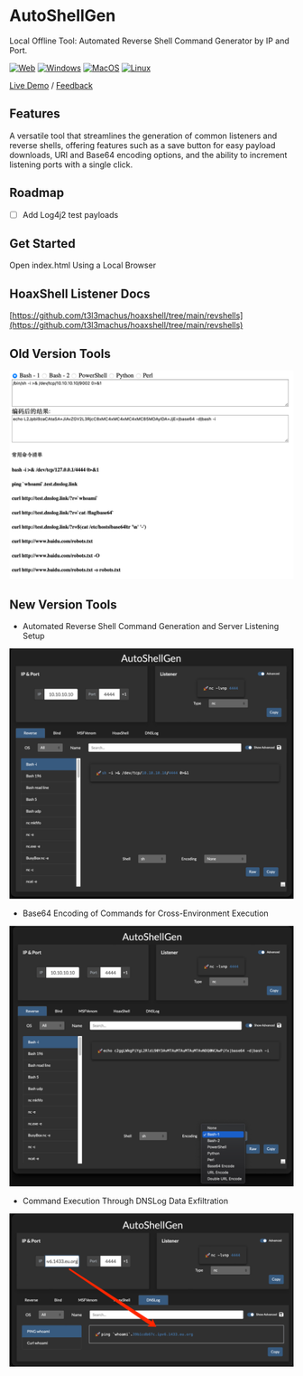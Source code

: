 # AutoShellGen

Local Offline Tool: Automated Reverse Shell Command Generator by IP and Port.

[![Web][Web-image]][web-url]
[![Windows][Windows-image]][download-url]
[![MacOS][MacOS-image]][download-url]
[![Linux][Linux-image]][download-url]

[Live Demo][web-url] / [Feedback](https://github.com/Aldrich-TB/AutoShellGen/issues)

[web-url]: https://aldrich-tb.github.io/AutoShellGen/
[download-url]: https://github.com/Aldrich-TB/AutoShellGen/releases
[Web-image]: https://img.shields.io/badge/Web-HTML-orange?logo=microsoftedge
[Windows-image]: https://img.shields.io/badge/-Windows-blue?logo=windows
[MacOS-image]: https://img.shields.io/badge/-MacOS-black?logo=apple
[Linux-image]: https://img.shields.io/badge/-Linux-333?logo=ubuntu

## Features

A versatile tool that streamlines the generation of common listeners and reverse shells, offering features such as a save button for easy payload downloads, URI and Base64 encoding options, and the ability to increment listening ports with a single click.

## Roadmap

- [ ] Add Log4j2 test payloads

## Get Started

Open index.html Using a Local Browser

## HoaxShell Listener Docs

[https://github.com/t3l3machus/hoaxshell/tree/main/revshells](https://github.com/t3l3machus/hoaxshell/tree/main/revshells)

## Old Version Tools

![img.png](./img/img1.png)

## New Version Tools
* Automated Reverse Shell Command Generation and Server Listening Setup

![img_3.png](./img/img2.png)

* Base64 Encoding of Commands for Cross-Environment Execution

![img_2.png](./img/img3.png)

* Command Execution Through DNSLog Data Exfiltration

![img_1.png](./img/img4.png)

